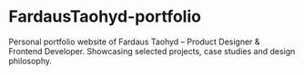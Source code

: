 # FardausTaohyd-portfolio
Personal portfolio website of Fardaus Taohyd – Product Designer &amp; Frontend Developer. Showcasing selected projects, case studies and design philosophy.
